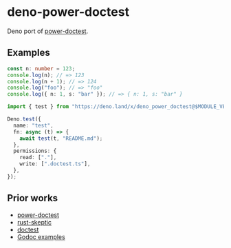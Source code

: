 # deno-power-doctest

Deno port of [power-doctest](https://github.com/azu/power-doctest).

## Examples

```typescript
const n: number = 123;
console.log(n); // => 123
console.log(n + 1); // => 124
console.log("foo"); // => "foo"
console.log({ n: 1, s: "bar" }); // => { n: 1, s: "bar" }
```

```typescript
import { test } from "https://deno.land/x/deno_power_doctest@$MODULE_VERSION/mod.ts";

Deno.test({
  name: "test",
  fn: async (t) => {
    await test(t, "README.md");
  },
  permissions: {
    read: ["."],
    write: [".doctest.ts"],
  },
});
```

## Prior works

- [power-doctest](https://github.com/azu/power-doctest)
- [rust-skeptic](https://github.com/budziq/rust-skeptic)
- [doctest](https://docs.python.org/3/library/doctest.html)
- [Godoc examples](https://go.dev/blog/examples)
